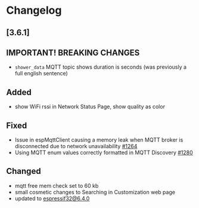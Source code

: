 # Changelog

## [3.6.1]

## **IMPORTANT! BREAKING CHANGES**

- `shower_data` MQTT topic shows duration is seconds (was previously a full english sentence)

## Added

- show WiFi rssi in Network Status Page, show quality as color

## Fixed

- Issue in espMqttClient causing a memory leak when MQTT broker is disconnected due to network unavailability [#1264](https://github.com/emsesp/EMS-ESP32/issues/1264)
- Using MQTT enum values correctly formatted in MQTT Discovery [#1280](https://github.com/emsesp/EMS-ESP32/issues/1280)

## Changed

- mqtt free mem check set to 60 kb
- small cosmetic changes to Searching in Customization web page
- updated to espressif32@6.4.0
